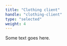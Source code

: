 ```yaml
---
title: "Clothing client"
handle: "clothing-client"
type: "selected"
weight: 4
---
```


Some text goes here.
